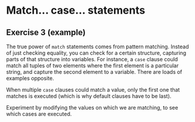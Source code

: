 # Match... case... statements

## Exercise 3 (example)

The true power of `match` statements comes from pattern matching. Instead of just checking equality, you can check for
a certain structure, capturing parts of that structure into variables. For instance, a `case` clause could match all
tuples of two elements where the first element is a particular string, and capture the second element to a variable.
There are loads of examples opposite.

When multiple `case` clauses could match a value, only the first one that matches is executed (which is why default
clauses have to be last).

Experiment by modifying the values on which we are matching, to see which cases are executed.
